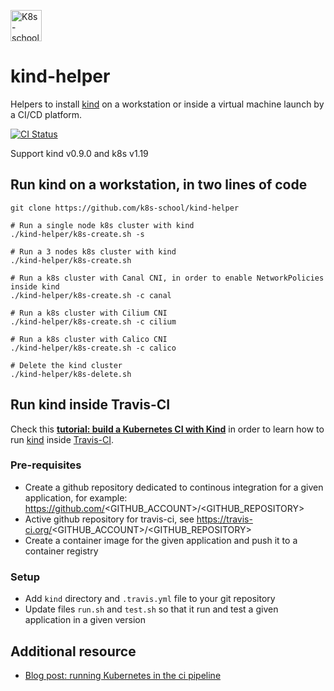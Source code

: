 [<img src="http://k8s-school.fr/images/logo.svg" alt="K8s-school Logo, expertise et formation Kubernetes" height="50" />](https://k8s-school.fr)

# kind-helper

Helpers to install [kind] on a workstation or inside a virtual machine launch by a  CI/CD platform.


[![CI Status](https://github.com/k8s-school/kind-helper/workflows/CI/badge.svg?branch=master)](https://github.com/k8s-school/kind-helper/actions?query=workflow%3A"CI")

Support kind v0.9.0 and k8s v1.19

## Run kind on a workstation, in two lines of code

```shell
git clone https://github.com/k8s-school/kind-helper

# Run a single node k8s cluster with kind
./kind-helper/k8s-create.sh -s

# Run a 3 nodes k8s cluster with kind 
./kind-helper/k8s-create.sh

# Run a k8s cluster with Canal CNI, in order to enable NetworkPolicies inside kind
./kind-helper/k8s-create.sh -c canal

# Run a k8s cluster with Cilium CNI
./kind-helper/k8s-create.sh -c cilium

# Run a k8s cluster with Calico CNI
./kind-helper/k8s-create.sh -c calico

# Delete the kind cluster
./kind-helper/k8s-delete.sh

```

## Run kind inside Travis-CI


Check this **[tutorial: build a Kubernetes CI with Kind](https://k8s-school.fr/resources/en/blog/k8s-ci/)** in order to learn how to run [kind](https://github.com/kubernetes-sigs/kind) inside [Travis-CI](https://travis-ci.org/k8s-school/kind-helper).

### Pre-requisites

* Create a github repository dedicated to  continous integration for a given application, for example: https://github.com/<GITHUB_ACCOUNT>/<GITHUB_REPOSITORY>
* Active github repository for travis-ci, see https://travis-ci.org/<GITHUB_ACCOUNT>/<GITHUB_REPOSITORY>
* Create a container image for the given application and push it to a container registry
 
### Setup

* Add `kind` directory and `.travis.yml` file to your git repository
* Update files `run.sh` and `test.sh` so that it run and test a given application in a given version


[kind]:https://github.com/kubernetes-sigs/kind

## Additional resource

* [Blog post: running Kubernetes in the ci pipeline](https://www.loodse.com/blog/2019-03-12-running-kubernetes-in-the-ci-pipeline-/)
